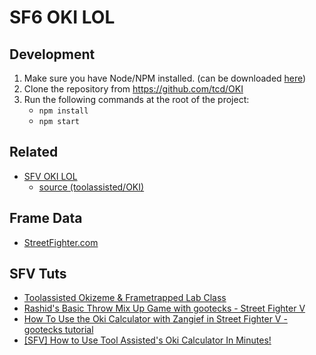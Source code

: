 # SF6 OKI LOL


## Development

1. Make sure you have Node/NPM installed. (can be downloaded [here](https://nodejs.org/en/download))
2. Clone the repository from https://github.com/tcd/OKI
3. Run the following commands at the root of the project:
    - `npm install`
    - `npm start`


## Related

- [SFV OKI LOL](http://toolassisted.github.io/OKI/#ZKU/55/6/6/1,0,,0,/1,0,,0,/1,0,,0,/1,0,,0,/1,0,,0,/1,0,,0,/1,0,,0,/)
    - [source (toolassisted/OKI)](https://github.com/toolassisted/OKI)

## Frame Data

- [StreetFighter.com](https://www.streetfighter.com/6/character/ryu/frame)


## SFV Tuts

- [Toolassisted Okizeme & Frametrapped Lab Class](https://www.twitch.tv/videos/72545696)
- [Rashid's Basic Throw Mix Up Game with gootecks - Street Fighter V](https://www.youtube.com/watch?v=h6CwoMrM3cM)
- [How To Use the Oki Calculator with Zangief in Street Fighter V - gootecks tutorial](https://www.youtube.com/watch?v=Bw8vPh5qaVM)
- [[SFV] How to Use Tool Assisted's Oki Calculator In Minutes!](https://www.youtube.com/watch?v=-regXznuzS0)
